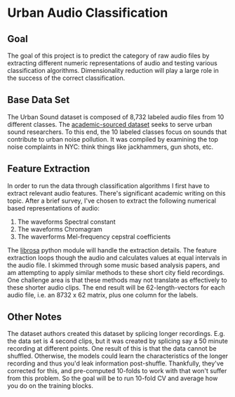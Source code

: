 # Urban Audio Classification

## Goal

The goal of this project is to predict the category of raw audio files by extracting different numeric representations of audio and testing various classification algorithms. Dimensionality reduction will play a large role in the success of the correct classification.

## Base Data Set

The Urban Sound dataset is composed of 8,732 labeled audio files from 10 different classes. The [academic-sourced dataset](https://urbansounddataset.weebly.com/urbansound8k.html) seeks to serve urban sound researchers. To this end, the 10 labeled classes focus on sounds that contribute to urban noise pollution. It was compiled by examining the top noise complaints in NYC: think things like jackhammers, gun shots, etc.

## Feature Extraction

In order to run the data through classification algorithms I first have to extract relevant audio features. There's significant academic writing on this topic. After a brief survey, I've chosen to extract the following numerical based representations of audio:

1. The waveforms Spectral constant
2. The waveforms Chromagram
3. The waverforms Mel-frequency cepstral coefficients

The [librosa](https://librosa.github.io/librosa/feature.html) python module will handle the extraction details. The feature extraction loops though the audio and  calculates values at equal intervals in the audio file. I skimmed through some music based analysis papers, and am attempting to apply similar methods to these short city field recordings. One challenge area is that these methods may not translate as effectively to these shorter audio clips. The end result will be 62-length-vectors for each audio file, i.e. an 8732 x 62 matrix, plus one column for the labels.

## Other Notes

The dataset authors created this dataset by splicing longer recordings. E.g. the data set is 4 second clips, but it was created by splicing say a 50 minute recording at different points. One result of this is that the data cannot be shuffled. Otherwise, the models could learn the characteristics of the longer recording and thus you'd leak information post-shuffle. Thankfully, they've corrected for this, and pre-computed 10-folds to work with that won't suffer from this problem. So the goal will be to run 10-fold CV and average how you do on the training blocks.
